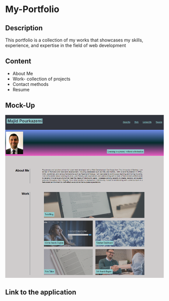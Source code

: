 # My-Portfolio

## Description

This portfolio is a collection of my works that showcases my skills, experience, and expertise in the field of web development

## Content


* About Me
* Work- collection of projects
* Contact methods
* Resume

## Mock-Up

<p >
    <img src="./assets/Mock.png">
</p>


## Link to the application

